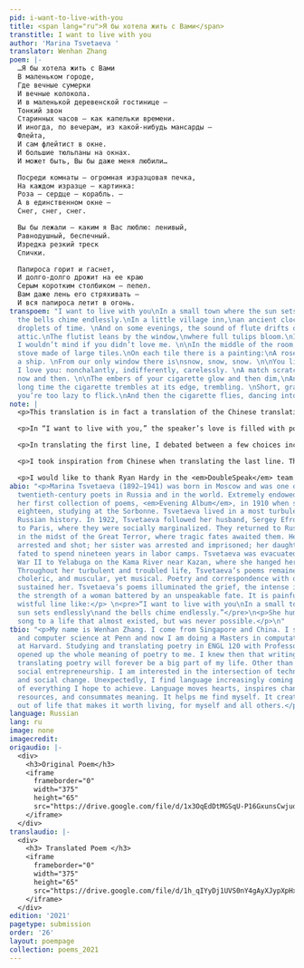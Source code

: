 ```yaml
---
pid: i-want-to-live-with-you
title: <span lang="ru">Я бы хотела жить с Вами</span>
transtitle: I want to live with you
author: 'Marina Tsvetaeva '
translator: Wenhan Zhang
poem: |-
  …Я бы хотела жить с Вами
  В маленьком городе,
  Где вечные сумерки
  И вечные колокола.
  И в маленькой деревенской гостинице —
  Тонкий звон
  Старинных часов — как капельки времени.
  И иногда, по вечерам, из какой-нибудь мансарды —
  Флейта,
  И сам флейтист в окне.
  И большие тюльпаны на окнах.
  И может быть, Вы бы даже меня любили…

  Посреди комнаты — огромная изразцовая печка,
  На каждом изразце — картинка:
  Роза — сердце — корабль. —
  А в единственном окне —
  Снег, снег, снег.

  Вы бы лежали — каким я Вас люблю: ленивый,
  Равнодушный, беспечный.
  Изредка резкий треск
  Спички.

  Папироса горит и гаснет,
  И долго-долго дрожит на ее краю
  Серым коротким столбиком — пепел.
  Вам даже лень его стряхивать —
  И вся папироса летит в огонь.
transpoem: "I want to live with you\nIn a small town where the sun sets endlessly\nand
  the bells chime endlessly.\nIn a little village inn,\nan ancient clock counts delicately,\nthe
  droplets of time. \nAnd on some evenings, the sound of flute drifts down from the
  attic.\nThe flutist leans by the window,\nwhere full tulips bloom.\nIn that moment,
  I wouldn’t mind if you didn’t love me. \n\nIn the middle of the room, there is a
  stove made of large tiles.\nOn each tile there is a painting:\nA rose, a heart,
  a ship. \nFrom our only window there is\nsnow, snow, snow. \n\nYou lie just as how
  I love you: nonchalantly, indifferently, carelessly. \nA match scratches the silence
  now and then. \n\nThe embers of your cigarette glow and then dim,\nAnd for a long,
  long time the cigarette trembles at its edge, trembling. \nShort, gray, white ashes,\nthat
  you’re too lazy to flick.\nAnd then the cigarette flies, dancing into the fire."
note: |
  <p>This translation is in fact a translation of the Chinese translation of the original Russian poem. I innovate as such because through the brief and delicate Chinese language, a kind of powerful yet wistful voice emerges from Tsvetaeva’s poems that I did not discern in the English versions. Like I wrote in the essay “The New Flowers of Language,” meanings are often consummated in other languages that the poet did not even know about. Through Chinese, I saw how powerfully and distinctly Tsvetaeva loved and I fell in love with that.</p>

  <p>In “I want to live with you,” the speaker’s love is filled with power and agency, as well as vulnerability and longing. She is not a devoted Petrarchan lover who withers in unrequited love, but a brave warrior who aspires to love. She loves him because she loves life, she loves love and she loves herself. “In that moment, I wouldn’t mind if you didn’t love me.“ is so wonderfully transient, nonchalant, and wistful.</p>

  <p>In translating the first line, I debated between a few choices including “I’d like to live with you,” “I want to spend my life with you” and “I want to live with you.” I chose the last for a childlike yet noncommittal insistence. The first line is the essence and the premise of the whole poem. The speaker loves him and makes a life out of this love, but ultimately, her love rests on her choice and not on his choice. She wants to live in that small town with love, instead of live anywhere else with him.</p>

  <p>I took inspiration from Chinese when translating the last line. There is a phrase in Chinese that translates as “flying moth dashes into the fire,” describing the dogged and death-seeking pursuit of an ideal. In my translation, I added the “dancing” imagery in “the cigarette flies, dancing into the fire,” imbuing the cigarette with life and agency. The cigarette is also a metaphor for the speaker, who knocks her fragile self against life and love, passionately and nonchalantly. Love means everything in the world, or nothing at all.</p>

  <p>I would like to thank Ryan Hardy in the <em>DoubleSpeak</em> team for illuminating features of Russian that really helped in my revision of the translation.</p>
abio: "<p>Marina Tsvetaeva (1892–1941) was born in Moscow and was one of the best
  twentieth-century poets in Russia and in the world. Extremely endowed, she published
  her first collection of poems, <em>Evening Album</em>, in 1910 when she was just
  eighteen, studying at the Sorbonne. Tsvetaeva lived in a most turbulent time in
  Russian history. In 1922, Tsvetaeva followed her husband, Sergey Efron, and emigrated
  to Paris, where they were socially marginalized. They returned to Russia in 1937
  in the midst of the Great Terror, where tragic fates awaited them. Her husband was
  arrested and shot; her sister was arrested and imprisoned; her daughter was arrested,
  fated to spend nineteen years in labor camps. Tsvetaeva was evacuated during World
  War II to Yelabuga on the Kama River near Kazan, where she hanged herself in 1941.
  Throughout her turbulent and troubled life, Tsvetaeva’s poems remained passionate,
  choleric, and muscular, yet musical. Poetry and correspondence with other poets
  sustained her. Tsvetaeva’s poems illuminated the grief, the intense inner life and
  the strength of a woman battered by an unspeakable fate. It is painful to read a
  wistful line like:</p> \n<pre>“I want to live with you\nIn a small town where the
  sun sets endlessly\nand the bells chime endlessly.”</pre>\n<p>She hums a tender
  song to a life that almost existed, but was never possible.</p>\n"
tbio: "<p>My name is Wenhan Zhang. I come from Singapore and China. I studied philosophy
  and computer science at Penn and now I am doing a Masters in computational science
  at Harvard. Studying and translating poetry in ENGL 120 with Professor Taije Silverman
  opened up the whole meaning of poetry to me. I knew then that writing, reading and
  translating poetry will forever be a big part of my life. Other than poetry, I love
  social entrepreneurship. I am interested in the intersection of technology, business
  and social change. Unexpectedly, I find language increasingly coming to the center
  of everything I hope to achieve. Language moves hearts, inspires changes, connects
  resources, and consummates meaning. It helps me find myself. It creates a performance
  out of life that makes it worth living, for myself and all others.</p>"
language: Russian
lang: ru
image: none
imagecredit: 
origaudio: |-
  <div>
    <h3>Original Poem</h3>
    <iframe
      frameborder="0"
      width="375"
      height="65"
      src="https://drive.google.com/file/d/1x3OqEdDtMGSqU-P16GxunsCwjudZGdlV/preview">
    </iframe>
  </div>
translaudio: |-
  <div>
    <h3> Translated Poem </h3>
    <iframe
      frameborder="0"
      width="375"
      height="65"
      src="https://drive.google.com/file/d/1h_qIYyDj1UVS0nY4gAyXJypXpHx10lmN/preview">
    </iframe>
  </div>
edition: '2021'
pagetype: submission
order: '26'
layout: poempage
collection: poems_2021
---
```

